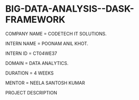 # BIG-DATA-ANALYSIS--DASK-FRAMEWORK

COMPANY NAME = CODETECH IT SOLUTIONS.

INTERN NAME = POONAM ANIL KHOT.

INTERN ID = CT04WE37

DOMAIN = DATA ANALYTICS.

DURATION = 4 WEEKS

MENTOR = NEELA SANTOSH KUMAR

PROJECT DESCRIPTION
